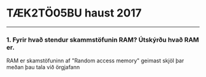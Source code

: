 # TÆK2TÖ05BU haust 2017
---
### 1. Fyrir hvað stendur skammstöfunin RAM? Útskýrðu hvað RAM er.
RAM er skamstöfuninn af "Random access memory" geimast skjöl þar meðan þau tala við örgjafann